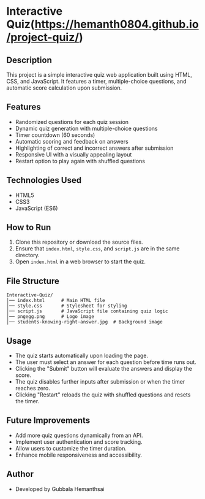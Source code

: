 # Interactive Quiz(https://hemanth0804.github.io/project-quiz/)

## Description
This project is a simple interactive quiz web application built using HTML, CSS, and JavaScript. It features a timer, multiple-choice questions, and automatic score calculation upon submission.

## Features
- Randomized questions for each quiz session
- Dynamic quiz generation with multiple-choice questions
- Timer countdown (60 seconds)
- Automatic scoring and feedback on answers
- Highlighting of correct and incorrect answers after submission
- Responsive UI with a visually appealing layout
- Restart option to play again with shuffled questions

## Technologies Used
- HTML5
- CSS3
- JavaScript (ES6)

## How to Run
1. Clone this repository or download the source files.
2. Ensure that `index.html`, `style.css`, and `script.js` are in the same directory.
3. Open `index.html` in a web browser to start the quiz.

## File Structure
```
Interactive-Quiz/
│── index.html      # Main HTML file
│── style.css       # Stylesheet for styling
│── script.js       # JavaScript file containing quiz logic
│── pngegg.png      # Logo image
│── students-knowing-right-answer.jpg  # Background image
```

## Usage
- The quiz starts automatically upon loading the page.
- The user must select an answer for each question before time runs out.
- Clicking the "Submit" button will evaluate the answers and display the score.
- The quiz disables further inputs after submission or when the timer reaches zero.
- Clicking "Restart" reloads the quiz with shuffled questions and resets the timer.

## Future Improvements
- Add more quiz questions dynamically from an API.
- Implement user authentication and score tracking.
- Allow users to customize the timer duration.
- Enhance mobile responsiveness and accessibility.

## Author
- Developed by Gubbala Hemanthsai

